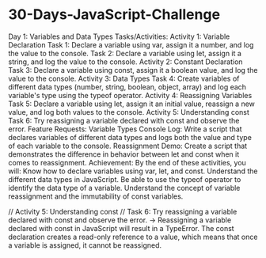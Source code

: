 # 30-Days-JavaScript-Challenge
Day 1: Variables and Data Types
Tasks/Activities:
Activity 1: Variable Declaration
Task 1: Declare a variable using var, assign it a number, and log the value to the console.
Task 2: Declare a variable using let, assign it a string, and log the value to the console.
Activity 2: Constant Declaration
Task 3: Declare a variable using const, assign it a boolean value, and log the value to the console.
Activity 3: Data Types
Task 4: Create variables of different data types (number, string, boolean, object, array) and log each variable's type using the typeof operator.
Activity 4: Reassigning Variables
Task 5: Declare a variable using let, assign it an initial value, reassign a new value, and log both values to the console.
Activity 5: Understanding const
Task 6: Try reassigning a variable declared with const and observe the error.
Feature Requests:
Variable Types Console Log: Write a script that declares variables of different data types and logs both the value and type of each variable to the console.
Reassignment Demo: Create a script that demonstrates the difference in behavior between let and const when it comes to reassignment.
Achievement:
By the end of these activities, you will:
Know how to declare variables using var, let, and const.
Understand the different data types in JavaScript.
Be able to use the typeof operator to identify the data type of a variable.
Understand the concept of variable reassignment and the immutability of const variables.

// Activity 5: Understanding const
// Task 6: Try reassigning a variable declared with const and observe the error.
-> 
Reassigning a variable declared with const in JavaScript will result in a TypeError. The const declaration creates a read-only reference to a value, which means that once a variable is assigned, it cannot be reassigned.
